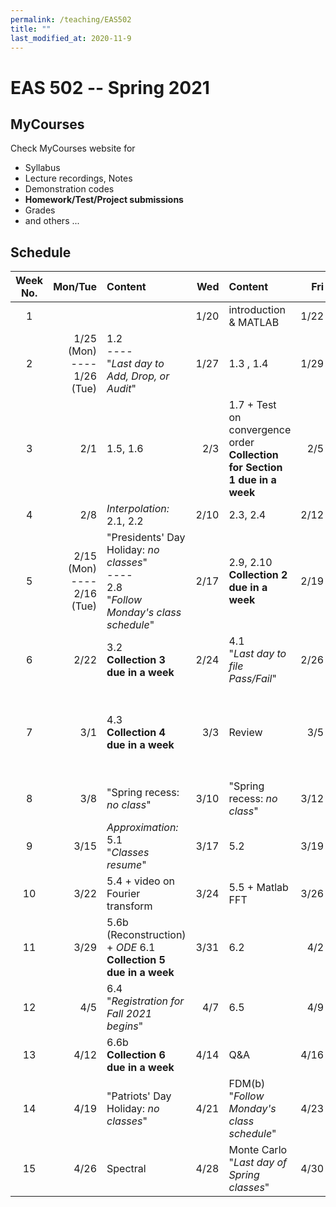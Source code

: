 ```yaml
---
permalink: /teaching/EAS502
title: ""
last_modified_at: 2020-11-9
---
```

# EAS 502 -- Spring 2021

## MyCourses
Check MyCourses website for 
* Syllabus 
* Lecture recordings, Notes 
* Demonstration codes 
* **Homework/Test/Project submissions**
* Grades
* and others ...

## Schedule

|Week No. | Mon/Tue  | Content | Wed  | Content | Fri  | Content | 
|:-------------: |-------------: | :-------------|-------------: | :-------------|-------------: | :-------------| 
| 1 | | |1/20 |introduction & MATLAB |1/22 | *Root finding:* 1.1<!-- Bisection -->| 
| 2 |1/25 (Mon)<br>----<br> 1/26 (Tue) |1.2 <!-- Fixed-Point Iterations--><br>----<br>"*Last day to Add, Drop, or Audit*" |1/27 |1.3 <!-- Newton's Method-->, 1.4 <!-- Alternatives to Newton's method-->  |1/29 |Lab 1 <!-- <Bisection, fixed-point>-->|
| 3 |2/1 |1.5, 1.6   |2/3 |1.7 + Test on convergence order <br> **Collection for Section 1 due in a week** |2/5 |Lab 2 <!-- <Newton, Secant, Chord, False Position>-->|| 
| 4 |2/8 |*Interpolation:* 2.1, 2.2  |2/10 |2.3, 2.4 |2/12 |2.5, 2.6, 2.7  | 
| 5 |2/15 (Mon)<br>----<br> 2/16 (Tue) |"Presidents' Day Holiday: *no classes*"<br>----<br> 2.8 <br>"*Follow Monday's class schedule*" |2/17 |2.9, 2.10  <br> **Collection 2 due in a week** |2/19 |*Differentiation:* 3.1  | 
| 6 |2/22 |3.2 <br> **Collection 3 due in a week**|2/24 |4.1 <br>"*Last day to file Pass/Fail*" |2/26 |4.2  | 
| 7 |3/1 |4.3 <br> **Collection 4 due in a week**|3/3 |Review |3/5 |**Midterm Exam**<br>----<br>"*Spring recess begins (after last class or lab)*"  | 
| 8 |3/8 |"Spring recess: *no class*" |3/10 |"Spring recess: *no class*" |3/12 |"Spring recess: *no class*" | 
| 9 |3/15 |*Approximation:* 5.1 <br> "*Classes resume*" |3/17 |5.2 |3/19 |5.3  | 
| 10 |3/22 |5.4 + video on Fourier transform |3/24 | 5.5 + Matlab FFT |3/26 |5.6a (Gibbs + Filter)  | 
| 11 |3/29 |5.6b (Reconstruction) + *ODE* 6.1 <br> **Collection 5 due in a week**|3/31 |6.2 |4/2 |6.3  | 
| 12 |4/5 |6.4 <br> "*Registration for Fall 2021 begins*" |4/7 |6.5 |4/9 |6.6a <br> "*Last day to Withdraw from a class*"  | 
| 13 |4/12 |6.6b <br> **Collection 6 due in a week**|4/14 |Q&A |4/16 |FDM(a)  | 
| 14 |4/19 |"Patriots' Day Holiday: *no classes*" |4/21 |FDM(b) <br> "*Follow Monday's class schedule*" |4/23 | DG | 
| 15 |4/26 |Spectral |4/28 |Monte Carlo <br> "*Last day of Spring classes*" |4/30 |**Final report is due tonight!**  | 
  
